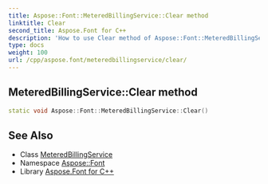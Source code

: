 ```yaml
---
title: Aspose::Font::MeteredBillingService::Clear method
linktitle: Clear
second_title: Aspose.Font for C++
description: 'How to use Clear method of Aspose::Font::MeteredBillingService class in C++.'
type: docs
weight: 100
url: /cpp/aspose.font/meteredbillingservice/clear/
---
```

## MeteredBillingService::Clear method




```cpp
static void Aspose::Font::MeteredBillingService::Clear()
```

## See Also

* Class [MeteredBillingService](../)
* Namespace [Aspose::Font](../../)
* Library [Aspose.Font for C++](../../../)
